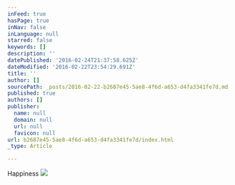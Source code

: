 ```yaml
---
inFeed: true
hasPage: true
inNav: false
inLanguage: null
starred: false
keywords: []
description: ''
datePublished: '2016-02-24T21:37:58.625Z'
dateModified: '2016-02-22T23:54:29.691Z'
title: ''
author: []
sourcePath: _posts/2016-02-22-b2687e45-5ae8-4f6d-a653-d4fa3341fe7d.md
published: true
authors: []
publisher:
  name: null
  domain: null
  url: null
  favicon: null
url: b2687e45-5ae8-4f6d-a653-d4fa3341fe7d/index.html
_type: Article

---
```

Happiness
![](https://the-grid-user-content.s3-us-west-2.amazonaws.com/bd50a407-655b-46db-8811-402ce3306bef.jpg)